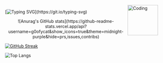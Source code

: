 <img align="right" alt="Coding" width="100" src="https://github.com/user-attachments/assets/16f40421-153c-4acb-9f3c-5382b773f537">

                             
[![Typing SVG](https://readme-typing-svg.demolab.com?font=Fira+Code&duration=500&pause=1000&color=F7F7F7&width=435&lines=*Hi%2C+i'm+**g0ofycat!**+A+**4**+year+**Game+%2F+Web+developer!**+(Mainly+Game+Developer)+I+am+**full-stack**+for+both+of+them%2Ccurrently+**not+taking+any+Commisions%2FJobs!**+Read+my+portfolio+if+you+have+any+extra+questions!*)](https://git.io/typing-svg)

<p  align="center">
![Anurag's GitHub stats](https://github-readme-stats.vercel.app/api?username=g0ofycat&show_icons=true&theme=midnight-purple&hide=prs,issues,contribs) 

[![GitHub Streak](https://streak-stats.demolab.com?user=g0ofycat&theme=midnight-purple)](https://git.io/streak-stats)</br>

![Top Langs](https://github-readme-stats.vercel.app/api/top-langs/?username=g0ofycat&layout=compact&theme=midnight-purple)
</p>
